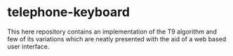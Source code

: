 # telephone-keyboard
This here repository contains an implementation of the T9 algorithm and few of its variations which are neatly presented with the aid of a web based user interface.
